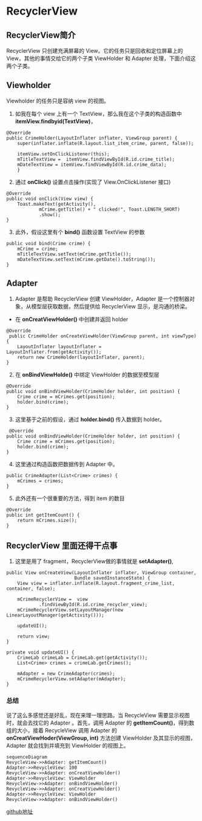 # RecyclerView
## RecyclerView简介
 RecyclerView 只创建充满屏幕的 View。它的任务只是回收和定位屏幕上的View，其他的事情交给它的两个子类 ViewHolder 和 Adapter 处理，下面介绍这两个子类。
 ## Viewholder
Viewholder 的任务只是容纳 view 的视图。 
1. 如我在每个 view 上有一个 TextView，那么我在这个子类的构造函数中 **itemView.findbyid(TextView)**，
```
@Override
public CrimeHolder(LayoutInflater inflater, ViewGroup parent) {
    super(inflater.inflate(R.layout.list_item_crime, parent, false));
    
    itemView.setOnClickListener(this);
    mTitleTextView =  itemView.findViewById(R.id.crime_title);
    mDateTextView = itemView.findViewById(R.id.crime_data);
    }
```

2. 通过 **onClick()** 设置点击操作(实现了 View.OnClickListener 接口)
```
@Override
public void onClick(View view) {
    Toast.makeText(getActivity(),
            mCrime.getTitle() + " clicked!", Toast.LENGTH_SHORT)
            .show();
}
```
3. 此外，假设这里有个 **bind()** 函数设置 TextView 的参数
```
public void bind(Crime crime) {
    mCrime = crime;
    mTitleTextView.setText(mCrime.getTitle());
    mDateTextView.setText(mCrime.getDate().toString());
}
```
## Adapter
1. Adapter 是帮助 RecyclerView 创建 ViewHolder，Adapter 是一个控制器对象，从模型层获取数据，然后提供给 RecyclerView 显示，是沟通的桥梁。
- 在 **onCreatViewHolder()** 中创建并返回 holder
```
@Override
 public CrimeHolder onCreateViewHolder(ViewGroup parent, int viewType) {
    LayoutInflater layoutInflater = LayoutInflater.from(getActivity());
    return new CrimeHolder(layoutInflater, parent);
}
```
2. 在 **onBindViewHolde()** 中绑定 ViewHolder 的数据至模型层
```
@Override
public void onBindViewHolder(CrimeHolder holder, int position) {
    Crime crime = mCrimes.get(position);
    holder.bind(crime);
}

```
3. 这里基于之前的假设，通过 **holder.bind()** 传入数据到 holder。
```
 @Override
public void onBindViewHolder(CrimeHolder holder, int position) {
    Crime crime = mCrimes.get(position);
    holder.bind(crime);
}
```
4. 这里通过构造函数把数据传到 Adapter 中。
```
public CrimeAdapter(List<Crime> crimes) {
    mCrimes = crimes;
}
```
5. 此外还有一个很重要的方法，得到 item 的数目
```
@Override
public int getItemCount() {
    return mCrimes.size();
}
```
## RecyclerView 里面还得干点事
1. 这里是用了 fragment，RecyclerView做的事情就是 **setAdapter()**, 
```
public View onCreateView(LayoutInflater inflater, ViewGroup container,
                         Bundle savedInstanceState) {
    View view = inflater.inflate(R.layout.fragment_crime_list, container, false);

    mCrimeRecyclerView =  view
            .findViewById(R.id.crime_recycler_view);
    mCrimeRecyclerView.setLayoutManager(new LinearLayoutManager(getActivity()));

    updateUI();

    return view;
}

private void updateUI() {
    CrimeLab crimeLab = CrimeLab.get(getActivity());
    List<Crime> crimes = crimeLab.getCrimes();

    mAdapter = new CrimeAdapter(crimes);
    mCrimeRecyclerView.setAdapter(mAdapter);
}
```
### 总结
说了这么多感觉还是好乱，现在来理一理思路。当 RecycleView 需要显示视图时，就会去找它的 Adapter 。首先，调用 Adapter 的 **getItemCount()**，得到数组的大小，接着 RecycleView 调用 Adapter 的 **onCreatViewHoder(ViewGroup, int)** 方法创建 ViewHolder 及其显示的视图，Adapter 就会找到并填充到 ViewHolder 的视图上。

```
sequenceDiagram
RevycleView->>Adapter: getItemCount()
Adapter->>RevycleView: 100
RevycleView->>Adapter: onCreatViewHolder()
Adapter->>RevycleView: ViewHolder
RevycleView->>Adapter: onBindViewHolder()
RevycleView->>Adapter: onCreatViewHolder()
Adapter->>RevycleView: ViewHolder
RevycleView->>Adapter: onBindViewHolder()
```


[github地址](https://github.com/YueJZJM/RecyclerView)

